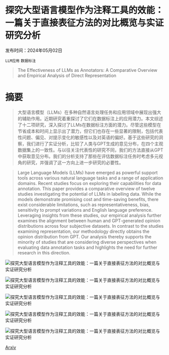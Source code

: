 # 探究大型语言模型作为注释工具的效能：一篇关于直接表征方法的对比概览与实证研究分析

发布时间：2024年05月02日

`LLM应用` `数据标注`

> The Effectiveness of LLMs as Annotators: A Comparative Overview and Empirical Analysis of Direct Representation

# 摘要

> 大型语言模型（LLMs）在多种自然语言处理任务和应用领域中展现出强大的辅助作用。近期研究着重探讨了它们在数据标注上的应用潜力。本文综述了十二项研究，深入探讨了LLMs在数据标注方面的潜力。尽管这些模型在节省成本和时间上显示出了潜力，但它们也存在一些显著的限制，包括代表性问题、偏见、对提示变化的敏感性以及对英语的偏好。基于这些研究的洞察，我们进行了实证分析，比较了人类与GPT生成的意见分布，在四个主观数据集上的一致性。与以往关注代表性的研究不同，我们的方法直接从GPT中获取意见分布。我们的分析支持了那些在评估数据标注任务时考虑多元视角的研究，并强调了这一方向上进一步研究的必要性。

> Large Language Models (LLMs) have emerged as powerful support tools across various natural language tasks and a range of application domains. Recent studies focus on exploring their capabilities for data annotation. This paper provides a comparative overview of twelve studies investigating the potential of LLMs in labelling data. While the models demonstrate promising cost and time-saving benefits, there exist considerable limitations, such as representativeness, bias, sensitivity to prompt variations and English language preference. Leveraging insights from these studies, our empirical analysis further examines the alignment between human and GPT-generated opinion distributions across four subjective datasets. In contrast to the studies examining representation, our methodology directly obtains the opinion distribution from GPT. Our analysis thereby supports the minority of studies that are considering diverse perspectives when evaluating data annotation tasks and highlights the need for further research in this direction.

![探究大型语言模型作为注释工具的效能：一篇关于直接表征方法的对比概览与实证研究分析](../../..//opt/data/Projects/HuggingArxiv/paper_images/2405.01299/armis_opinion_distributions.png)

![探究大型语言模型作为注释工具的效能：一篇关于直接表征方法的对比概览与实证研究分析](../../..//opt/data/Projects/HuggingArxiv/paper_images/2405.01299/md_agree_opinion_distributions.png)

![探究大型语言模型作为注释工具的效能：一篇关于直接表征方法的对比概览与实证研究分析](../../..//opt/data/Projects/HuggingArxiv/paper_images/2405.01299/hs_brexit_opinion_distributions.png)

![探究大型语言模型作为注释工具的效能：一篇关于直接表征方法的对比概览与实证研究分析](../../..//opt/data/Projects/HuggingArxiv/paper_images/2405.01299/conv_abuse_opinion_distributions.png)

![探究大型语言模型作为注释工具的效能：一篇关于直接表征方法的对比概览与实证研究分析](../../..//opt/data/Projects/HuggingArxiv/paper_images/2405.01299/ALL_entropy.png)

[Arxiv](https://arxiv.org/abs/2405.01299)